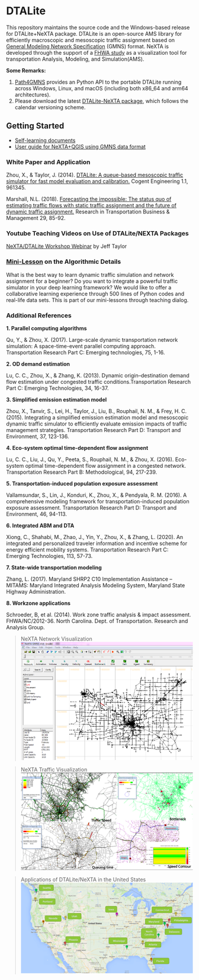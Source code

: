 # DTALite

This repository maintains the source code and the Windows-based release for DTALite+NeXTA
package. DTALite is an open-source AMS library for efficiently macroscopic and
mesoscopic traffic assignment based on [General Modeling Network
Specification](https://github.com/zephyr-data-specs/GMNS) (GMNS) format. NeXTA is developed through the support of a [FHWA
study](https://www.fhwa.dot.gov/publications/research/operations/13036/004.cfm) as a visualization tool for transportation Analysis, Modeling, and Simulation(AMS).

**Some Remarks:**

1. [Path4GMNS](https://github.com/jdlph/Path4GMNS) provides an Python API to the portable DTALite running across Windows,
   Linux, and macOS (including both x86_64 and arm64 architectures).
2. Please download the latest [DTALite-NeXTA package](release/), which follows the calendar versioning scheme.

## Getting Started

- [Self-learning documents](docs/self_learning)
- [User guide for NeXTA+QGIS using GMNS data format](docs/user_guide/1_QGIS_NEXTA_visualization_4_GMNS.md)

### White Paper and Application

Zhou, X., & Taylor, J. (2014). [DTALite: A queue-based mesoscopic traffic
simulator for fast model evaluation and
calibration.](https://www.tandfonline.com/doi/full/10.1080/23311916.2014.961345)
Cogent Engineering 1.1, 961345.

Marshall, N.L. (2018). [Forecasting the impossible: The status quo of estimating
traffic flows with static traffic assignment and the future of dynamic traffic
assignment.](https://www.sciencedirect.com/science/article/pii/S2210539517301232)
Research in Transportation Business & Management 29, 85-92.

### Youtube Teaching Videos on Use of DTALite/NEXTA Packages

[NeXTA/DTALite Workshop Webinar](https://www.youtube.com/channel/UCUHlqojCQ4f7VvqroUhbaFA) by Jeff
Taylor

### [Mini-Lesson](https://youtu.be/rorZAhNNOf0) on the Algorithmic Details

What is the best way to learn dynamic traffic simulation and network assignment 
for a beginner? Do you want to integrate a powerful traffic simulator in your deep
learning framework? We would like to offer a collaborative learning experience 
through 500 lines of Python codes and real-life data sets. This is part of our 
mini-lessons through teaching dialog.

### Additional References

**1. Parallel computing algorithms**

Qu, Y., & Zhou, X. (2017). Large-scale dynamic transportation network simulation: 
A space-time-event parallel computing approach. Transportation Research Part C: 
Emerging technologies, 75, 1-16.

**2. OD demand estimation**

Lu, C. C., Zhou, X., & Zhang, K. (2013). Dynamic origin–destination demand flow 
estimation under congested traffic conditions.Transportation Research Part C:
Emerging Technologies, 34, 16-37.

**3. Simplified emission estimation model**

Zhou, X., Tanvir, S., Lei, H., Taylor, J., Liu, B., Rouphail, N. M., & Frey, H. C. (2015). 
Integrating a simplified emission estimation model and mesoscopic dynamic traffic 
simulator to efficiently evaluate emission impacts of traffic management strategies.
Transportation Research Part D: Transport and Environment, 37, 123-136.

**4. Eco-system optimal time-dependent flow assignment**

Lu, C. C., Liu, J., Qu, Y., Peeta, S., Rouphail, N. M., & Zhou, X. (2016). Eco-system 
optimal time-dependent flow assignment in a congested network. Transportation Research
Part B: Methodological, 94, 217-239.

**5. Transportation-induced population exposure assessment**

Vallamsundar, S., Lin, J., Konduri, K., Zhou, X., & Pendyala, R. M. (2016). A 
comprehensive modeling framework for transportation-induced population exposure 
assessment. Transportation Research Part D: Transport and Environment, 46, 94-113.

**6. Integrated ABM and DTA**

Xiong, C., Shahabi, M., Zhao, J., Yin, Y., Zhou, X., & Zhang, L. (2020). An 
integrated and personalized traveler information and incentive scheme for energy
efficient mobility systems. Transportation Research Part C: Emerging Technologies, 
113, 57-73.

**7. State-wide transportation modeling**

Zhang, L. (2017). Maryland SHRP2 C10 Implementation Assistance – MITAMS: Maryland 
Integrated Analysis Modeling System, Maryland State Highway Administration.

**8. Workzone applications**

Schroeder, B, et al. (2014). Work zone traffic analysis & impact assessment. FHWA/NC/2012-36. 
North Carolina. Dept. of Transportation. Research and Analysis Group.

> NeXTA Network Visualization
![NeXTA Network Visualization](docs/media/nexta_network.png)

> NeXTA Traffic Visualization
![NeXTA Traffic Visualization](docs/media/nexta_traffic-visualization.png)

> Applications of DTALite/NeXTA in the United States
![Applications of DTALite/NeXTA in the United States](docs/media/dtalite_applications.png)